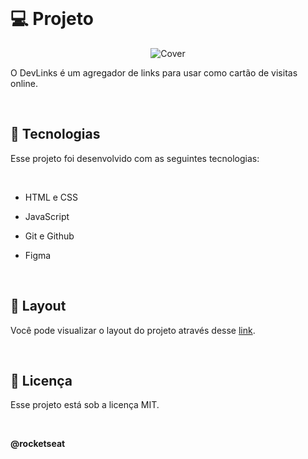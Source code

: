 <br>
<h1>💻 Projeto </h1>

<p align="center">
<img alt="Cover" src="https://cdn.discordapp.com/attachments/1128080466075987990/1128080512741822504/Cover.png">
</p>

O DevLinks é um agregador de links para usar como cartão de visitas online.

<br>

<h2>🚀 Tecnologias</h2>

Esse projeto foi desenvolvido com as seguintes tecnologias:

<br>

- HTML e CSS

- JavaScript

- Git e Github

- Figma

<br>

<h2>🔖 Layout</h2>

Você pode visualizar o layout do projeto através desse <a href="https://www.figma.com/community/file/1187422022288947321/DevLinks-%E2%80%A2-Projeto-Discover">link</a>.

<br>

<h2>📝 Licença</h2>

Esse projeto está sob a licença MIT.

<br>

**@rocketseat**

